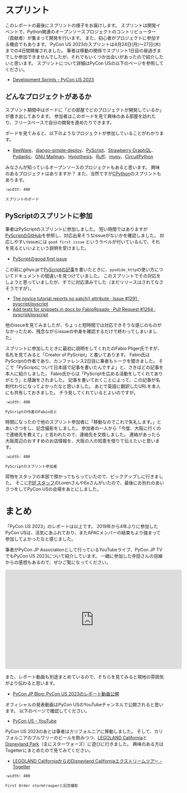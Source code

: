 # スプリント

このレポートの最後にスプリントの様子をお届けします。
スプリントは開発イベントで、Python関連のオープンソースプロジェクトのコントリビューター（貢献者）が集まって開発を行います。
また、初心者がプロジェクトに参加する機会でもあります。
PyCon US 2023のスプリントは4月24日(月)〜27日(木)までの4日間開催されました。
筆者は移動の関係でスプリント1日目の昼過ぎまでしか参加できませんでしたが、それでもいくつか出会いがあったので紹介したいと思います。
スプリントについて詳細はPyCon USの以下のページを参照してください。

* [Development Sprints - PyCon US 2023](https://us.pycon.org/2023/events/sprints/)

## どんなプロジェクトがあるか

スプリント期間中はボードに「どの部屋でどのプロジェクトが開発しているか」が書き出してあります。
参加者はこのボードを見て興味のある部屋を訪れたり、フリースペースで自分の開発を進めたりできます。

ボードを見てみると、以下のようなプロジェクトが参加していることがわかります。

* [BeeWare](https://beeware.org/)、[django-simple-deploy](https://django-simple-deploy.readthedocs.io/en/latest/)、[PyScript](https://pyscript.net/)、[Strawberry GraphQL](https://strawberry.rocks/)、[Pydantic](https://pydantic.dev/)、[GNU Mailman](https://www.gnu.org/software/mailman/)、[Hypothesis](https://hypothesis.readthedocs.io/en/latest/)、[Ruff](https://beta.ruff.rs/docs/)、[mypy](https://mypy.readthedocs.io/en/stable/)、[CircuitPython](https://circuitpython.org/)

みなさんが知っているオープンソースのプロジェクトもあると思います。
興味のあるプロジェクトはありますか？
また、当然ですが[CPython](https://github.com/python/cpython)のスプリントもあります。

```{figure} images/sprints.jpg
:width: 400

スプリントのボード
```

## PyScriptのスプリントに参加

筆者はPyScriptのスプリントに参加しました。
短い時間ではありますが[PyScriptのGitHub](https://github.com/pyscript/pyscript)を参照し、対応出来そうなissueがないかを確認しました。
対応しやすいissueには `good first issue` というラベルが付いているんで、それを見るといいよという説明を受けました。

* [PyScriptのgood first issue](https://github.com/pyscript/pyscript/issues?q=is%3Aopen+is%3Aissue+label%3A%22good+first+issue%22)

この前にgihyo.jpで[PyScriptの記事](https://gihyo.jp/article/2023/04/monthly-python-2304)を書いたときに、`pyodide_http`の使い方についてドキュメントの間違いを見つけていました。
このスプリントでその対応をしようと思っていましたが、すでに対応済みでした（まだリリースはされてなさそうですが）。

* [The novice tutorial reports no patch() attribute · Issue #1291 · pyscript/pyscript](https://github.com/pyscript/pyscript/issues/1291)
* [Add tests for snippets in docs by FabioRosado · Pull Request #1264 · pyscript/pyscript](https://github.com/pyscript/pyscript/pull/1264)

他のissueを見てみましたが、ちょっと短時間では対応できそうな感じのものがなかったため、残念ながらissueの中身を確認するだけで終わってしまいました。

スプリントに参加したときに最初に説明をしてくれたのFabio Pliger氏ですが、名札を見てみると「Creator of PyScript」と書いてあります。
Fabio氏はPyScriptの作者であり、カンファレンス2日目に筆者もトークを聞きました。
そこで「PyScriptについて日本語で記事を書いたんですよ」と、さきほどの記事を本人に紹介しました。
Fabio氏からは「PyScriptを広める活動をしてくれてありがとう」と感謝をされました。
記事を書いておくことによって、この記事が名刺代わりになってよかったなと思いました。
あとで英語に翻訳したURLを本人にも共有しておきました。
チラ見してくれているとよいのですが。

```{figure} images/with-fabio.jpg
:width: 400

PyScriptの作者のFabio氏と
```

時間になったので他のスプリント参加者に「移動なのでこれで失礼します。」とあいさつをし、記念撮影をしました。
参加者の一人から「今度、大阪に行くので連絡先を教えて」と言われたので、連絡先を交換しました。
連絡があったら大阪周辺のおすすめのお店情報を、大阪の人の知恵を借りて伝えたいと思います。

```{figure} images/sprinters.jpg
:width: 400

PyScriptのスプリント参加者
```

荷物をスタッフの本部で預かってもらっていたので、ピックアップしに行きました。
そこに[PSFスタッフ](https://www.python.org/psf/records/staff/)のLorenさんやEeさんがいたので、最後にお別れのあいさつをしてPyCon USの会場をあとにしました。

# まとめ

「PyCon US 2023」のレポートは以上です。
2019年から4年ぶりに参加したPyCon USは、活気にあふれており、またAPACメンバーの結束もより強まって参加してよかったなと感じました。

筆者がPyCon JP Associationとして行っているYouTubeライブ、PyCon JP TVでもPyCon US 2023について紹介しています。
一緒に参加した寺田さんの目線からの感想もあるので、ぜひご覧になってください。

<iframe width="560" height="315" src="https://www.youtube.com/embed/7-UjyXNriwk" title="YouTube video player" frameborder="0" allow="accelerometer; autoplay; clipboard-write; encrypted-media; gyroscope; picture-in-picture; web-share" allowfullscreen></iframe>

また、レポート動画も別途まとめているので、そちらを見てみると現地の雰囲気がより伝わると思います。

* [PyCon JP Blog: PyCon US 2023のレポート動画公開](https://pyconjp.blogspot.com/2023/05/pycon-us-2023-report-video.html)

オフィシャルの発表動画はPyCon USのYouTubeチャンネルで公開されると思います。
以下のページで確認してください。

* [PyCon US - YouTube](https://www.youtube.com/channel/UCMjMBMGt0WJQLeluw6qNJuA)

PyCon US 2023のあとは筆者はカリフォルニアに移動しました。
そして、カリフォルニアのブルワリーのビールを飲みつつ、[LEGOLAND California](https://www.legoland.com/california/)と[Disneyland Park](https://disneyland.disney.go.com/)（主にスターウォーズ）に遊びに行きました。
興味のある方はTogetterにまとめたので見てみてください。

* [LEGOLAND CaliforniaからのDisneyland Californiaエクストリームツアー - Togetter](https://togetter.com/li/2135239)

```{figure} images/with-trooper.jpg
:width: 400

First Order stormtrooperと記念撮影
```
